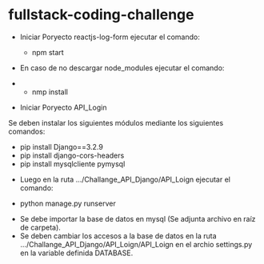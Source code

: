# fullstack-coding-challenge

- Iniciar Poryecto reactjs-log-form ejecutar el comando:
  
  * npm start

- En caso de no descargar node_modules ejecutar el comando:
- 
  * nmp install

- Iniciar Poryecto API_Login

Se deben instalar los siguientes módulos mediante los siguientes comandos:

* pip install Django==3.2.9
* pip install django-cors-headers
* pip install mysqlcliente pymysql

- Luego en la ruta .../Challange_API_Django/API_Loign ejecutar el comando:

* python manage.py runserver

- Se debe importar la base de datos en mysql (Se adjunta archivo en raíz de carpeta).
- Se deben cambiar los accesos a la base de datos en la ruta .../Challange_API_Django/API_Loign/API_Loign en el archio settings.py en la variable definida DATABASE.






